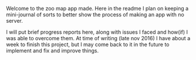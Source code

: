 Welcome to the zoo map app made. Here in the readme I plan on keeping a mini-journal of sorts to better show the process of making an app with no server.

I will put brief progress reports here, along with issues I faced and how(if) I was able to overcome them. At time of writing (late nov 2016) I have about a week to finish this project, but I may come back to it in the future to implement and fix and improve things. 
